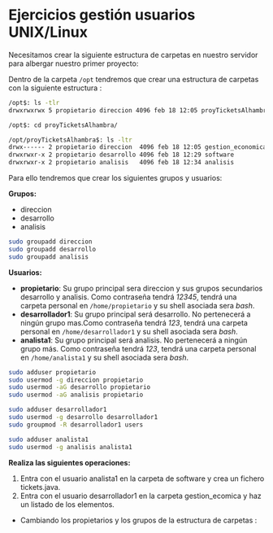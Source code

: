# Ejercicios gestión usuarios UNIX/Linux

Necesitamos crear la siguiente estructura de carpetas en nuestro servidor para albergar nuestro primer proyecto: 

Dentro de la carpeta `/opt` tendremos que crear una estructura de carpetas con la siguiente estructura : 

```bash
/opt$: ls -tlr  
drwxrwxrwx 5 propietario direccion 4096 feb 18 12:05 proyTicketsAlhambra

/opt$: cd proyTicketsAlhambra/  

/opt/proyTicketsAlhambra$: ls -ltr  
drwx------ 2 propietario direccion  4096 feb 18 12:05 gestion_economica    
drwxrwxr-x 2 propietario desarrollo 4096 feb 18 12:29 software    
drwxrwxr-x 2 propietario analisis   4096 feb 18 12:34 analisis 
```


Para ello tendremos que crear los siguientes grupos y usuarios:   

**Grupos:** 
- direccion 
- desarrollo 
- analisis 

```bash
sudo groupadd direccion
sudo groupadd desarrollo
sudo groupadd analisis
```

**Usuarios:**  

- **propietario**: Su grupo principal sera direccion y sus grupos secundarios desarrollo y analisis. Como contraseña tendrá *12345*, tendrá una carpeta personal en `/home/propietario` y su shell asociada sera *bash*.  
- **desarrollador1**: Su grupo principal será desarrollo. No pertenecerá a ningún grupo mas.Como contraseña tendrá *123*, tendrá una carpeta personal en `/home/desarrollador1` y su shell asociada sera *bash*.    
- **analista1**: Su grupo principal será analisis. No pertenecerá a ningún grupo más. Como contraseña tendrá *123*, tendrá una carpeta personal en `/home/analista1` y su shell asociada sera *bash*.    

 
``` bash
sudo adduser propietario
sudo usermod -g direccion propietario
sudo usermod -aG desarrollo propietario
sudo usermod -aG analisis propietario
```

```bash
sudo adduser desarrollador1
sudo usermod -g desarrollo desarrollador1
sudo groupmod -R desarrollador1 users
```

```bash
sudo adduser analista1
sudo usermod -g analisis analista1
```


**Realiza las siguientes operaciones:**
1. Entra con el usuario analista1 en la carpeta de software y crea un fichero tickets.java.  
2. Entra con el usuario desarrollador1 en la carpeta gestion_ecomica y haz un listado de los elementos.

* Cambiando los propietarios y los grupos de la estructura de carpetas :  

```bash

```

```bash

```

```bash


```